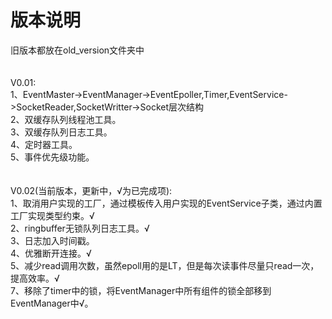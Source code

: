 # 版本说明

旧版本都放在old_version文件夹中<br>
<br>
<br>
V0.01:<br>
1、EventMaster->EventManager->EventEpoller,Timer,EventService->SocketReader,SocketWritter->Socket层次结构<br>
2、双缓存队列线程池工具。<br>
3、双缓存队列日志工具。<br>
4、定时器工具。<br>
5、事件优先级功能。<br>
<br>
<br>
V0.02(当前版本，更新中，√为已完成项):<br>
1、取消用户实现的工厂，通过模板传入用户实现的EventService子类，通过内置工厂实现类型约束。√<br>
2、ringbuffer无锁队列日志工具。√<br>
3、日志加入时间戳。<br>
4、优雅断开连接。√<br>
5、减少read调用次数，虽然epoll用的是LT，但是每次读事件尽量只read一次，提高效率。√<br>
7、移除了timer中的锁，将EventManager中所有组件的锁全部移到EventManager中√。<br>
